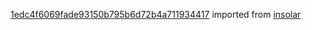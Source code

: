 [1edc4f6069fade93150b795b6d72b4a711934417](https://github.com/insolar/insolar/commit/1edc4f6069fade93150b795b6d72b4a711934417) imported from [insolar](https://github.com/insolar/insolar)
